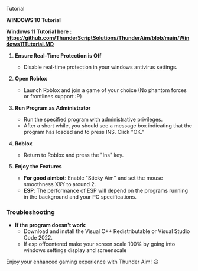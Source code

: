 Tutorial

**WINDOWS 10 Tutorial** 


**Windows 11 Tutorial here : https://github.com/ThunderScriptSolutions/ThunderAim/blob/main/Windows11Tutorial.MD**

1. **Ensure Real-Time Protection is Off**
   - Disable real-time protection in your windows antivirus settings.

2. **Open Roblox**
   - Launch Roblox and join a game of your choice (No phantom forces or frontlines support :P)

3. **Run Program as Administrator**
   - Run the specified program with administrative privileges.
   - After a short while, you should see a message box indicating that the program has loaded and to press INS. Click "OK."

4. **Roblox**
   - Return to Roblox and press the "Ins" key.

5. **Enjoy the Features**
   - **For good aimbot**: Enable "Sticky Aim" and set the mouse smoothness X&Y to around 2.
   - **ESP**: The performance of ESP will depend on the programs running in the background and your PC specifications.

### Troubleshooting

- **If the program doesn't work**:
  - Download and install the Visual C++ Redistributable or Visual Studio Code 2022.
  - If esp offcentered make your screen scale 100% by going into windows settings display and screenscale

Enjoy your enhanced gaming experience with Thunder Aim! 😃

